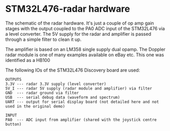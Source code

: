 # STM32L476-radar hardware

The schematic of the radar hardware. It's just a couple of op amp gain stages with the output coupled to the PA0 ADC input of the STM32L476 via a level converter. The 5V supply for the radar and amplifier is passed through a simple filter to clean it up.

The amplifier is based on an LM358 single supply dual opamp. The Doppler radar module is one of many examples available on eBay etc. This one was identified as a HB100

The following IOs of the STM32L476 Discovery board are used:

```
OUTPUTS
3.3V --- radar 3.3V supply (level converter)
5V_I --- radar 5V supply (radar module and amplifier) via filter
GND  --- radar ground via filter
USB  --- serial debug data (waveform and spectrum)
UART --- output for serial display board (not detailed here and not used in the original demo)

INPUT
PA0	 --- ADC input from amplifier (shared with the joystick centre button)
```



